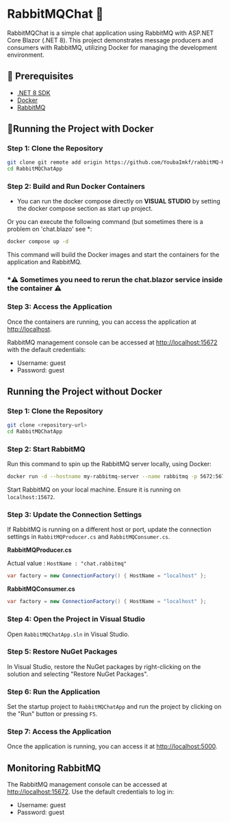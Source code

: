 # RabbitMQChat 💬

RabbitMQChat is a simple chat application using RabbitMQ with ASP.NET Core Blazor (.NET 8). This project demonstrates message producers and consumers with RabbitMQ, utilizing Docker for managing the development environment.

## 📝 Prerequisites

- [.NET 8 SDK](https://dotnet.microsoft.com/download/dotnet/8.0)
- [Docker](https://www.docker.com/get-started)
- [RabbitMQ](https://www.rabbitmq.com/download.html)
  
  

## 🐳Running the Project with Docker

### Step 1: Clone the Repository

```sh
git clone git remote add origin https://github.com/YoubaImkf/rabbitMQ-Kafka.git
cd RabbitMQChatApp
```

### Step 2: Build and Run Docker Containers

- You can run the docker compose directly on **VISUAL STUDIO** by setting the docker compose section as start up project.

Or you can execute the following command (but sometimes there is a problem on 'chat.blazo' see *:

```sh
docker compose up -d
```

This command will build the Docker images and start the containers for the application and RabbitMQ.

### *⚠️ Sometimes you need to rerun the chat.blazor service inside the container ⚠️

### Step 3: Access the Application

Once the containers are running, you can access the application at [http://localhost](http://localhost).

RabbitMQ management console can be accessed at [http://localhost:15672](http://localhost:15672) with the default credentials:

- Username: guest
- Password: guest



## Running the Project without Docker

### Step 1: Clone the Repository

```sh
git clone <repository-url>
cd RabbitMQChatApp
```

### Step 2: Start RabbitMQ

Run this command to spin up the RabbitMQ server locally, using Docker:

```sh
docker run -d --hostname my-rabbitmq-server --name rabbitmq -p 5672:5672 -p 15672:15672 rabbitmq:3-management
```

Start RabbitMQ on your local machine. Ensure it is running on `localhost:15672`.



### Step 3: Update the Connection Settings

If RabbitMQ is running on a different host or port, update the connection settings in `RabbitMQProducer.cs` and `RabbitMQConsumer.cs`.



**RabbitMQProducer.cs**

Actual value : ```HostName : "chat.rabbitmq"```

```csharp
var factory = new ConnectionFactory() { HostName = "localhost" };
```

**RabbitMQConsumer.cs**

```csharp
var factory = new ConnectionFactory() { HostName = "localhost" };
```

### Step 4: Open the Project in Visual Studio

Open `RabbitMQChatApp.sln` in Visual Studio.

### Step 5: Restore NuGet Packages

In Visual Studio, restore the NuGet packages by right-clicking on the solution and selecting "Restore NuGet Packages".

### Step 6: Run the Application

Set the startup project to `RabbitMQChatApp` and run the project by clicking on the "Run" button or pressing `F5`.

### Step 7: Access the Application

Once the application is running, you can access it at [http://localhost:5000](http://localhost:5000).

## Monitoring RabbitMQ

The RabbitMQ management console can be accessed at [http://localhost:15672](http://localhost:15672). Use the default credentials to log in:

- Username: guest
- Password: guest
